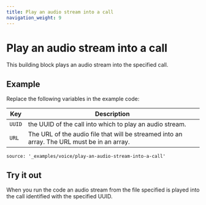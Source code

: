 ```yaml
---
title: Play an audio stream into a call
navigation_weight: 9
---
```


# Play an audio stream into a call

This building block plays an audio stream into the specified call.

## Example

Replace the following variables in the example code:

Key |	Description
-- | --
`UUID` | the UUID of the call into which to play an audio stream.
`URL` | The URL of the audio file that will be streamed into an array. The URL must be in an array.

```tabbed_content
source: '_examples/voice/play-an-audio-stream-into-a-call'
```

## Try it out

When you run the code an audio stream from the file specified is played
into the call identified with the specified UUID.
